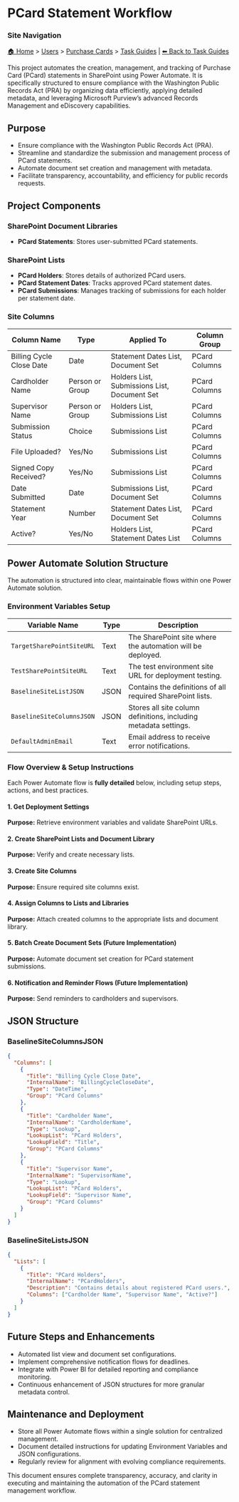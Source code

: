 <!-- description: Documentation about PCard Statement Workflow  for Your Organization. -->

# PCard Statement Workflow 

### Site Navigation
[🏠 Home](../../../README.md) > [Users](../../README.md) > [Purchase Cards](../README.md) > [Task Guides](README.md) | [⬅ Back to Task Guides](README.md)

This project automates the creation, management, and tracking of Purchase Card (PCard) statements in SharePoint using Power Automate. It is specifically structured to ensure compliance with the Washington Public Records Act (PRA) by organizing data efficiently, applying detailed metadata, and leveraging Microsoft Purview’s advanced Records Management and eDiscovery capabilities.

## Purpose

- Ensure compliance with the Washington Public Records Act (PRA).
- Streamline and standardize the submission and management process of PCard statements.
- Automate document set creation and management with metadata.
- Facilitate transparency, accountability, and efficiency for public records requests.

## Project Components

### SharePoint Document Libraries

- **PCard Statements**: Stores user-submitted PCard statements.

### SharePoint Lists

- **PCard Holders**: Stores details of authorized PCard users.
- **PCard Statement Dates**: Tracks approved PCard statement dates.
- **PCard Submissions**: Manages tracking of submissions for each holder per statement date.

### Site Columns

| Column Name              | Type            | Applied To                                   | Column Group  |
| ------------------------ | --------------- | -------------------------------------------- | ------------- |
| Billing Cycle Close Date | Date            | Statement Dates List, Document Set           | PCard Columns |
| Cardholder Name          | Person or Group | Holders List, Submissions List, Document Set | PCard Columns |
| Supervisor Name          | Person or Group | Holders List, Submissions List               | PCard Columns |
| Submission Status        | Choice          | Submissions List                             | PCard Columns |
| File Uploaded?           | Yes/No          | Submissions List                             | PCard Columns |
| Signed Copy Received?    | Yes/No          | Submissions List                             | PCard Columns |
| Date Submitted           | Date            | Submissions List, Document Set               | PCard Columns |
| Statement Year           | Number          | Statement Dates List, Document Set           | PCard Columns |
| Active?                  | Yes/No          | Holders List, Statement Dates List           | PCard Columns |

## Power Automate Solution Structure

The automation is structured into clear, maintainable flows within one Power Automate solution.

### Environment Variables Setup

| Variable Name             | Type | Description                                                      |
| ------------------------- | ---- | ---------------------------------------------------------------- |
| `TargetSharePointSiteURL` | Text | The SharePoint site where the automation will be deployed.       |
| `TestSharePointSiteURL`   | Text | The test environment site URL for deployment testing.            |
| `BaselineSiteListJSON`    | JSON | Contains the definitions of all required SharePoint lists.       |
| `BaselineSiteColumnsJSON` | JSON | Stores all site column definitions, including metadata settings. |
| `DefaultAdminEmail`       | Text | Email address to receive error notifications.                    |

### Flow Overview & Setup Instructions

Each Power Automate flow is **fully detailed** below, including setup steps, actions, and best practices.

#### 1. Get Deployment Settings
**Purpose:** Retrieve environment variables and validate SharePoint URLs.

#### 2. Create SharePoint Lists and Document Library
**Purpose:** Verify and create necessary lists.

#### 3. Create Site Columns
**Purpose:** Ensure required site columns exist.

#### 4. Assign Columns to Lists and Libraries
**Purpose:** Attach created columns to the appropriate lists and document library.

#### 5. Batch Create Document Sets (Future Implementation)
**Purpose:** Automate document set creation for PCard statement submissions.

#### 6. Notification and Reminder Flows (Future Implementation)
**Purpose:** Send reminders to cardholders and supervisors.

## JSON Structure

### BaselineSiteColumnsJSON
```json
{
  "Columns": [
    {
      "Title": "Billing Cycle Close Date",
      "InternalName": "BillingCycleCloseDate",
      "Type": "DateTime",
      "Group": "PCard Columns"
    },
    {
      "Title": "Cardholder Name",
      "InternalName": "CardholderName",
      "Type": "Lookup",
      "LookupList": "PCard Holders",
      "LookupField": "Title",
      "Group": "PCard Columns"
    },
    {
      "Title": "Supervisor Name",
      "InternalName": "SupervisorName",
      "Type": "Lookup",
      "LookupList": "PCard Holders",
      "LookupField": "Supervisor Name",
      "Group": "PCard Columns"
    }
  ]
}
```

### BaselineSiteListsJSON
```json
{
  "Lists": [
    {
      "Title": "PCard Holders",
      "InternalName": "PCardHolders",
      "Description": "Contains details about registered PCard users.",
      "Columns": ["Cardholder Name", "Supervisor Name", "Active?"]
    }
  ]
}
```

## Future Steps and Enhancements

- Automated list view and document set configurations.
- Implement comprehensive notification flows for deadlines.
- Integrate with Power BI for detailed reporting and compliance monitoring.
- Continuous enhancement of JSON structures for more granular metadata control.

## Maintenance and Deployment

- Store all Power Automate flows within a single solution for centralized management.
- Document detailed instructions for updating Environment Variables and JSON configurations.
- Regularly review for alignment with evolving compliance requirements.

This document ensures complete transparency, accuracy, and clarity in executing and maintaining the automation of the PCard statement management workflow.
